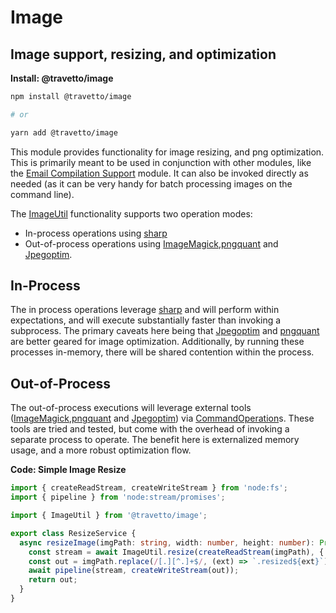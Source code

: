 <!-- This file was generated by @travetto/doc and should not be modified directly -->
<!-- Please modify https://github.com/travetto/travetto/tree/main/module/image/DOC.tsx and execute "npx trv doc" to rebuild -->
# Image

## Image support, resizing, and optimization

**Install: @travetto/image**
```bash
npm install @travetto/image

# or

yarn add @travetto/image
```

This module provides functionality for image resizing, and png optimization. This is primarily meant to be used in conjunction with other modules, like the [Email Compilation Support](https://github.com/travetto/travetto/tree/main/module/email-compiler#readme "Email compiling module") module. It can also be invoked directly as needed (as it can be very handy for batch processing images on the command line). 

The [ImageUtil](https://github.com/travetto/travetto/tree/main/module/image/src/convert.ts#L54) functionality supports two operation modes:
   *  In-process operations using [sharp](https://sharp.pixelplumbing.com/)
   *  Out-of-process operations using [ImageMagick](https://imagemagick.org/index.php),[pngquant](https://pngquant.org/) and [Jpegoptim](https://github.com/tjko/jpegoptim).

## In-Process
The in process operations leverage [sharp](https://sharp.pixelplumbing.com/) and will perform within expectations, and will execute substantially faster than invoking a subprocess.  The primary caveats here being that [Jpegoptim](https://github.com/tjko/jpegoptim) and [pngquant](https://pngquant.org/) are better geared for image optimization.  Additionally, by running these processes in-memory, there will be shared contention within the process.

## Out-of-Process
The out-of-process executions will leverage external tools ([ImageMagick](https://imagemagick.org/index.php),[pngquant](https://pngquant.org/) and [Jpegoptim](https://github.com/tjko/jpegoptim)) via [CommandOperation](https://github.com/travetto/travetto/tree/main/module/command/src/command.ts#L12)s.  These tools are tried and tested, but come with the overhead of invoking a separate process to operate.  The benefit here is externalized memory usage, and a more robust optimization flow.

**Code: Simple Image Resize**
```typescript
import { createReadStream, createWriteStream } from 'node:fs';
import { pipeline } from 'node:stream/promises';

import { ImageUtil } from '@travetto/image';

export class ResizeService {
  async resizeImage(imgPath: string, width: number, height: number): Promise<string> {
    const stream = await ImageUtil.resize(createReadStream(imgPath), { w: width, h: height });
    const out = imgPath.replace(/[.][^.]+$/, (ext) => `.resized${ext}`);
    await pipeline(stream, createWriteStream(out));
    return out;
  }
}
```
